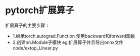 # pytorch扩展算子
扩展算子的主要步骤：
- 1.继承torch.autograd.Function 使用backward和forward函数
- 2.创建nn.Module子模块
eg:扩展算子并且导出onnx文件 code/extop_Linear.py
